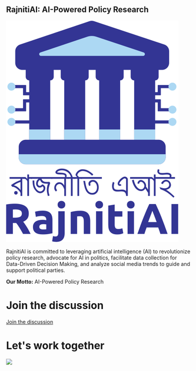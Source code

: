 ## RajnitiAI: AI-Powered Policy Research

![RajnitiAI](https://raw.githubusercontent.com/rajnitiai/.github/main/profile/rajnitiai.svg)

RajnitiAI is committed to leveraging artificial intelligence (AI) to revolutionize policy research, advocate for AI in politics, facilitate data collection for Data-Driven Decision Making, and analyze social media trends to guide and support political parties. 

**Our Motto:** AI-Powered Policy Research

# Join the discussion 
[Join the discussion](https://github.com/orgs/rajnitiai/discussions)

# Let's work together

[![](https://dcbadge.vercel.app/api/server/z2CtjqrMpg)](https://discord.gg/z2CtjqrMpg)

